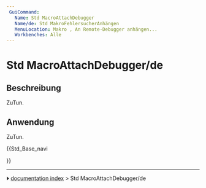 ```yaml
---
 GuiCommand:
   Name: Std MacroAttachDebugger
   Name/de: Std MakroFehlersucherAnhängen
   MenuLocation: Makro , An Remote-Debugger anhängen...
   Workbenches: Alle
---
```


# Std MacroAttachDebugger/de



## Beschreibung

ZuTun.



## Anwendung

ZuTun.





{{Std_Base_navi

}}



---
⏵ [documentation index](../README.md) > Std MacroAttachDebugger/de
